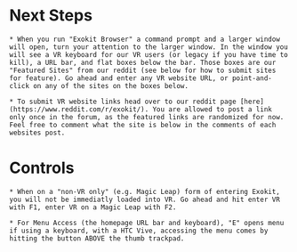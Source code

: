 # Next Steps
    * When you run "Exokit Browser" a command prompt and a larger window will open, turn your attention to the larger window. In the window you will see a VR keyboard for our VR users (or legacy if you have time to kill), a URL bar, and flat boxes below the bar. Those boxes are our "Featured Sites" from our reddit (see below for how to submit sites for feature). Go ahead and enter any VR website URL, or point-and-click on any of the sites on the boxes below.
    
    * To submit VR website links head over to our reddit page [here](https://www.reddit.com/r/exokit/). You are allowed to post a link only once in the forum, as the featured links are randomized for now. Feel free to comment what the site is below in the comments of each websites post.

# Controls
    
    * When on a "non-VR only" (e.g. Magic Leap) form of entering Exokit, you will not be immediatly loaded into VR. Go ahead and hit enter VR with F1, enter VR on a Magic Leap with F2.
    
    * For Menu Access (the homepage URL bar and keyboard), "E" opens menu if using a keyboard, with a HTC Vive, accessing the menu comes by hitting the button ABOVE the thumb trackpad.  
